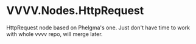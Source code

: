 VVVV.Nodes.HttpRequest
======================

HttpRequest node based on Phelgma's one. Just don't have  time to work with whole vvvv repo, will merge later.